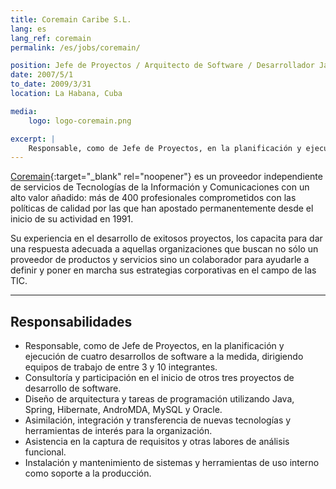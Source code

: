 ```yaml
---
title: Coremain Caribe S.L.
lang: es
lang_ref: coremain
permalink: /es/jobs/coremain/

position: Jefe de Proyectos / Arquitecto de Software / Desarrollador Java
date: 2007/5/1
to_date: 2009/3/31
location: La Habana, Cuba

media:
    logo: logo-coremain.png

excerpt: |
    Responsable, como de Jefe de Proyectos, en la planificación y ejecución de cuatro desarrollos de software a la medida, dirigiendo equipos de trabajo de entre 3 y 10 integrantes. Consultoría y participación en el inicio de otros tres proyectos de desarrollo de software. Diseño de arquitectura y tareas de programación utilizando Java, Spring, Hibernate, AndroMDA, MySQL y Oracle. Asimilación, integración y transferencia de nuevas tecnologías y herramientas de interés para la organización. Asistencia en la captura de requisitos y otras labores de análisis funcional. Instalación y mantenimiento de sistemas y herramientas de uso interno como soporte a la producción.
---
```


[Coremain](https://coremain.com){:target="_blank" rel="noopener"} es un proveedor independiente de servicios de Tecnologías de la Información y Comunicaciones con un alto valor añadido: más de 400 profesionales comprometidos con las políticas de calidad por las que han apostado permanentemente desde el inicio de su actividad en 1991.

Su experiencia en el desarrollo de exitosos proyectos, los capacita para dar una respuesta adecuada a aquellas organizaciones que buscan no sólo un proveedor de productos y servicios sino un colaborador para ayudarle a definir y poner en marcha sus estrategias corporativas en el campo de las TIC.

---

## Responsabilidades

- Responsable, como de Jefe de Proyectos, en la planificación y ejecución de cuatro desarrollos de software a la medida, dirigiendo equipos de trabajo de entre 3 y 10 integrantes.
- Consultoría y participación en el inicio de otros tres proyectos de desarrollo de software. 
- Diseño de arquitectura y tareas de programación utilizando Java, Spring, Hibernate, AndroMDA, MySQL y Oracle. 
- Asimilación, integración y transferencia de nuevas tecnologías y herramientas de interés para la organización. 
- Asistencia en la captura de requisitos y otras labores de análisis funcional. 
- Instalación y mantenimiento de sistemas y herramientas de uso interno como soporte a la producción.